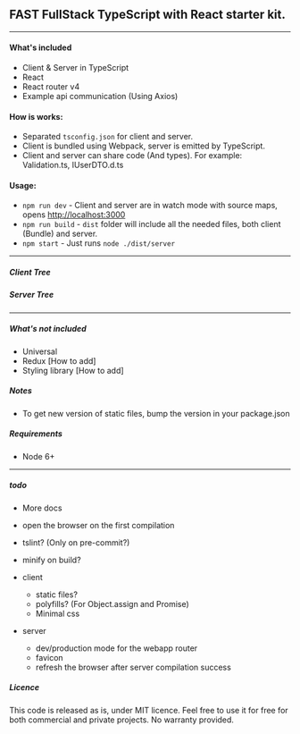 ## FAST FullStack TypeScript with React starter kit.

---


#### What's included
* Client & Server in TypeScript
* React
* React router v4
* Example api communication (Using Axios)

#### How is works:
* Separated `tsconfig.json` for client and server.
* Client is bundled using Webpack, server is emitted by TypeScript.
* Client and server can share code (And types). For example: Validation.ts, IUserDTO.d.ts

#### Usage:
* `npm run dev` - Client and server are in watch mode with source maps, opens [http://localhost:3000](http://localhost:3000)
* `npm run build` - `dist` folder will include all the needed files, both client (Bundle) and server.
* `npm start` - Just runs `node ./dist/server`  

---

##### Client Tree
##### Server Tree

---

##### What's not included
* Universal
* Redux [How to add]
* Styling library [How to add]

##### Notes
* To get new version of static files, bump the version in your package.json

##### Requirements
* Node 6+




---
##### todo
* More docs
* open the browser on the first compilation
* tslint? (Only on pre-commit?)
* minify on build?
 
* client
  * static files?
  * polyfills? (For Object.assign and Promise)
  * Minimal css
  
* server
  * dev/production mode for the webapp router
  * favicon
  * refresh the browser after server compilation success

##### Licence
This code is released as is, under MIT licence. Feel free to use it for free for both commercial and private projects. No warranty provided.
